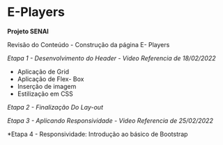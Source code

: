 # E-Players

**Projeto SENAI**

Revisão do Conteúdo - Construção da página E- Players

*Etapa 1 - Desenvolvimento do Header - Video Referencia de 18/02/2022*

- Aplicação de Grid
- Aplicação de Flex- Box
- Inserção de imagem
- Estilização em CSS
 

*Etapa 2 - Finalização Do Lay-out*

*Etapa 3 - Aplicando Responsividade - Video Referencia de 25/02/2022*

*Etapa 4 - Responsividade: Introdução ao básico de Bootstrap 

